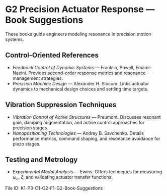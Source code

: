 # G2 Precision Actuator Response — Book Suggestions

These books guide engineers modeling resonance in precision motion systems.

## Control-Oriented References
- *Feedback Control of Dynamic Systems* — Franklin, Powell, Emami-Naeini. Provides second-order response metrics and resonance management strategies.
- *Precision Machine Design* — Alexander H. Slocum. Links actuator dynamics to mechanical design choices and settling time targets.

## Vibration Suppression Techniques
- *Vibration Control of Active Structures* — Preumont. Discusses resonant gain, damping augmentation, and active control approaches for precision stages.
- *Nanopositioning Technologies* — Andrey B. Savchenko. Details performance metrics, command shaping, and resonance avoidance for piezo stages.

## Testing and Metrology
- *Experimental Modal Analysis* — Ewins. Offers techniques for measuring $\omega_n$, $\zeta$, and validating actuator transfer functions.

File ID: K1-P3-C1-O2-F1-G2-Book-Suggestions
